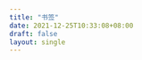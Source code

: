 ```yaml
---
title: "书签"
date: 2021-12-25T10:33:08+08:00
draft: false
layout: single
---
```


<div id="bookmarks_container"></div>

<script>
  document.addEventListener("DOMContentLoaded", function () {
    const PER_PAGE = 50;

    async function fetchBookmarks(page = 0) {
      const raindropUrl = `https://api.raindrop.io/v1/raindrops/34199304?sort=-created&search=type:link&perpage=${PER_PAGE}&page=${page}&Authorization=Bearer%20d7e078a0-3f49-4419-981a-8695c399b0d8`;
      const req = await fetch(
        `https://api.allorigins.win/get?url=${encodeURIComponent(raindropUrl)}`
      );

      if (!req.ok) {
        console.error("Failed to fetch bookmarks:", req.statusText);
        return [];
      }

      const data = await req.json();
      const parsedData = JSON.parse(data.contents);

      return parsedData?.items.map((item) => ({
        _id: item._id,
        title: item.title,
        link: item.link,
        cover: item.cover,
        tags: item.tags,
        created: new Date(item.created * 1000).toLocaleDateString(),
        lastUpdate: new Date(item.lastUpdate * 1000).toLocaleDateString(),
      }));
    }

    async function displayBookmarks() {
      const bookmarksContainer = document.getElementById("bookmarks_container");
      const bookmarks = await fetchBookmarks();

      bookmarks.forEach((bookmark) => {
        const bookmarkElem = document.createElement("div");
        bookmarkElem.innerHTML = `
            <h3>${bookmark.title}</h3>
            <a href="${bookmark.link}">${bookmark.link}</a>
            <p>Created: ${bookmark.created}</p>
            <p>Last Update: ${bookmark.lastUpdate}</p>
          `;
        bookmarksContainer.appendChild(bookmarkElem);
      });
    }

    displayBookmarks();
  });
</script>
